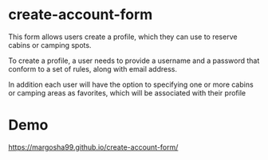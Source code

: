 # create-account-form

This form allows users create a profile, which they can use to reserve cabins or camping spots.

To create a profile, a user needs to provide a username and a password that conform to
a set of rules, along with email address.

In addition each user will have the option to specifying one or more cabins or camping areas as favorites, which will be associated with their profile  

# Demo
https://margosha99.github.io/create-account-form/
